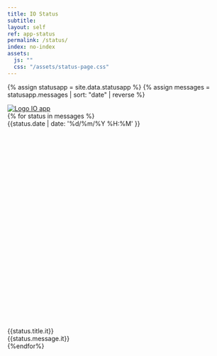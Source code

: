 ```yaml
---
title: IO Status
subtitle:
layout: self
ref: app-status
permalink: /status/
index: no-index
assets:
  js: ""
  css: "/assets/status-page.css"
---
```


{% assign statusapp = site.data.statusapp %}
{% assign messages = statusapp.messages | sort: "date" | reverse %}

<div class="logo">
  <a href="/" title="Home">
  <img src="{{site.imagesurl}}/assets/img/io-it-logo-blue.svg" alt="Logo IO app" class="io__icon">
  </a>
</div>

<div class="statuslist">
  {% for status in messages %}
  <a name="{{status.date | date: '%y%m%d%H%M' }}"></a>
  <div class="statuslist__item status-{{status.level}}">
    <div class="statuslist__date">{{status.date | date: '%d/%m/%Y %H:%M' }}</div>
    <div class="statuslist__titlewrap">
      <svg class="icon critical"><use xlink:href="/assets/svg/sprite.svg#it-warning-circle"></use></svg>
      <svg class="icon warning"><use xlink:href="/assets/svg/sprite.svg#it-info-circle"></use></svg>
      <svg class="icon normal"><use xlink:href="/assets/svg/sprite.svg#it-check-circle"></use></svg>
      <div class="statuslist__title">{{status.title.it}}</div>
    </div>
    <div class="statuslist__text">{{status.message.it}}</div>
  </div>
  {%endfor%}
</div>

